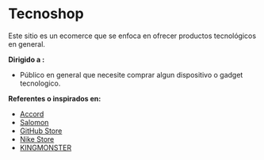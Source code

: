 # Tecnoshop
Este sitio es un ecomerce que se enfoca en ofrecer productos tecnológicos en general.


**Dirigido a :**

- Público en general que necesite comprar algun dispositivo o gadget tecnologico.


**Referentes o inspirados en:**

- [Accord](https://accord.dk/)
- [Salomon](https://salomon.ru/)
- [GitHub Store](https://thegithubshop.com/)
- [Nike Store](https://www.nike.com/)
- [KINGMONSTER](https://kingmonster.com/)
